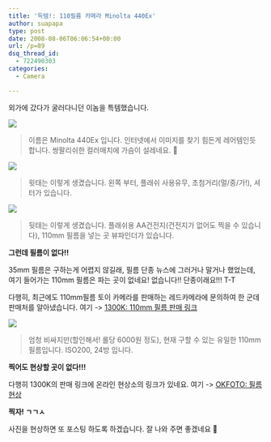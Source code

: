 ```yaml
---
title: '득템!: 110필름 카메라 Minolta 440Ex'
author: suapapa
type: post
date: 2008-08-06T06:06:54+00:00
url: /p=89
dsq_thread_id:
  - 722490303
categories:
  - Camera

---
```

외가에 갔다가 굴러다니던 이놈을 특템했습니다.

![](https://asset.homin.dev/blog/2008/08/minolta440ex.webp)

> 이름은 Minolta 440Ex 입니다. 인터넷에서 이미지를 찾기 힘든게 레어템인듯 합니다. 쌍팔리쉬한 컬러매치에 가슴이 설레네요. 🙂



  
![](https://asset.homin.dev/blog/2008/08/minolta440ex_buttons.webp)

> 윗태는 이렇게 생겼습니다. 왼쪽 부터, 플래쉬 사용유무, 초첨거리(멀/중/가!), 셔터가 있습니다.

![](https://asset.homin.dev/blog/2008/08/minolta440ex_openup.webp)

> 뒷태는 이렇게 생겼습니다. 플래쉬용 AA건전지(건전지가 없어도 찍을 수 있습니다), 110mm 필름을 넣는 곳 뷰파인더가 있습니다.

**그런데 필름이 없다!!**

35mm 필름은 구하는게 어렵지 않길래, 필름 단종 뉴스에 그러거나 말거나 했었는데, 여기 들어가는 110mm 필름은 파는 곳이 없네요! 없습니다!! 단종이래요!!! T-T

다행히, 최근에도 110mm필름 토이 카메라를 판매하는 레드카메라에 문의하여 한 군데 판매처를 알아냈습니다. 여기 -> [1300K: 110mm 필름 판매 링크][1]

![](https://asset.homin.dev/blog/2008/08/agfa_110mm_film.webp)

> 엄청 비싸지만(할인해서! 롤당 6000원 정도), 현재 구할 수 있는 유일한 110mm 필름입니다. ISO200, 24방 입니다.

**찍어도 현상할 곳이 없다!!!**

다행히 1300K의 판매 링크에 온라인 현상소의 링크가 있네요. 여기 -> [OKFOTO: 필름현상  
][2] 

**찍자! ㄱㄱㅅ** 

사진을 현상하면 또 포스팅 하도록 하겠습니다. 잘 나와 주면 좋겠네요 🙂

 [1]: http://www.1300k.com/shop/goodsDetail.html?goodsno=200804170230
 [2]: http://photo4.okfoto.co.kr/print/05_film_photo.asp